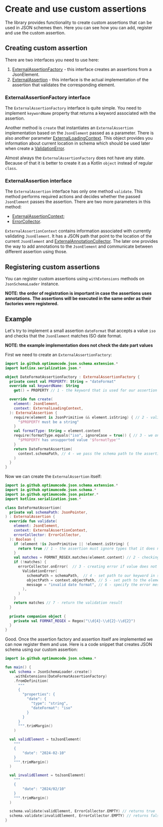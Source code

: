 # Create and use custom assertions

The library provides functionality to create custom assertions that can be used in JSON schemes then.
Here you can see how you can add, register and use the custom assertion.

## Creating custom assertion

There are two interfaces you need to use here:
1. [ExternalAssertionFactory](../src/commonMain/kotlin/io/github/optimumcode/json/schema/extension/ExternalAssertionFactory.kt) -
   this interface creates an assertions from a JsonElement.
2. [ExternalAssertion](../src/commonMain/kotlin/io/github/optimumcode/json/schema/extension/ExternalAssertion.kt) -
   this interface is the actual implementation of the assertion that validates the corresponding element.

### ExternalAssertionFactory interface

The `ExternalAssertionFactory` interface is quite simple.
You need to implement `keywordName` property that returns a keyword associated with the assertion.

Another method is `create` that instantiates an `ExternalAssertion` implementation based on the `JsonElement` passed as a parameter.
There is also another parameter [ExternalLoadingContext](../src/commonMain/kotlin/io/github/optimumcode/json/schema/extension/ExternalLoadingContext.kt).
This object provides you information about current location in schema which should be used later 
when create a [ValidationError](../src/commonMain/kotlin/io/github/optimumcode/json/schema/ValidationError.kt).

Almost always the `ExternalAssertionFactory` does not have any state.
Because of that it is better to create it as a Kotlin `object` instead of regular `class`. 

### ExternalAssertion interface

The `ExternalAssertion` interface has only one method `validate`.
This method performs required actions and decides whether the passed `JsonElement` passes the assertion.
There are two more parameters in this method:
* [ExternalAssertionContext](../src/commonMain/kotlin/io/github/optimumcode/json/schema/extension/ExternalAssertionContext.kt);
* [ErrorCollector](../src/commonMain/kotlin/io/github/optimumcode/json/schema/ErrorCollector.kt).

`ExternalAssertionContext` contains information associated with currently validating `JsonElement`.
It has a JSON path that point to the location of the current `JsonElement` 
and [ExternalAnnotationCollector](../src/commonMain/kotlin/io/github/optimumcode/json/schema/extension/ExternalAnnotationCollector.kt).
The later one provides the way to add annotations to the `JsonElement` and communicate between different assertion using those.

## Registering custom assertions

You can register custom assertions using `withExtensions` methods on `JsonSchemaLoader` instance.

**NOTE: the order of registration is important in case the assertions uses annotations.**
**The assertions will be executed in the same order as their factories were registered.**

## Example

Let's try to implement a small assertion `dateFormat` that accepts a value `iso` and checks that the `JsonElement` matches ISO date format.

**NOTE: the example implementation does not check the date part values**

First we need to create an `ExternalAssertionFactory`:

```kotlin
import io.github.optimumcode.json.schema.extension.*
import kotlinx.serialization.json.*

object DateFormatAssertionFactory : ExternalAssertionFactory {
  private const val PROPERTY: String = "dateFormat"
  override val keywordName: String
    get() = PROPERTY // 1 - the keyword that is used for our assertion

  override fun create(
    element: JsonElement,
    context: ExternalLoadingContext,
  ): ExternalAssertion {
    require(element is JsonPrimitive && element.isString) { // 2 - validate the element
      "$PROPERTY must be a string"
    }
    val formatType: String = element.content
    require(formatType.equals("iso", ignoreCase = true)) { // 3 - we only support one format for now
      "$PROPERTY has unsupported value '$formatType'"
    }
    return DateFormatAssertion(
      context.schemaPath, // 4 - we pass the schema path to the assertion to use it later in case of validation error
    )
  }
}
```

Now we can create the `ExternalAssertion` itself:

```kotlin
import io.github.optimumcode.json.schema.extension.*
import io.github.optimumcode.json.schema.*
import io.github.optimumcode.json.pointer.*
import kotlinx.serialization.json.*

class DateFormatAssertion(
  private val schemaPath: JsonPointer,
) : ExternalAssertion {
  override fun validate(
    element: JsonElement,
    context: ExternalAssertionContext,
    errorCollector: ErrorCollector,
  ): Boolean {
    if (element !is JsonPrimitive || !element.isString) {
      return true // 1 - the assertion must ignore types that it does not expect. In our case the element must be a string
    }
    val matches = FORMAT_REGEX.matches(element.content) // 2 - checking the format
    if (!matches) {
      errorCollector.onError(  // 3 - creating error if value does not match the expected format
        ValidationError(
          schemaPath = schemaPath,  // 4 - set path to our keyword in schema
          objectPath = context.objectPath, // 5 - set path to the element in the object we validate
          message = "invalid date format", // 6 - specify the error message
        ),
      )
    }
    return matches // 7 - return the validation result
  }
  
  private companion object {
    private val FORMAT_REGEX = Regex("\\d{4}-\\d{2}-\\d{2}")
  }
}
```

Good. Once the assertion factory and assertion itself are implemented we can now register them and use.
Here is a code snippet that creates JSON schema using our custom assertion:

```kotlin
import io.github.optimumcode.json.schema.*

fun main() {
  val schema = JsonSchemaLoader.create()
    .withExtensions(DateFormatAssertionFactory)
    .fromDefinition(
      """
      {
        "properties": {
          "date": {
            "type": "string",
            "dateFormat": "iso"
          }
        }
      }
      """.trimMargin()
    )

  val validElement = toJsonElement(
    """
    {
        "date": "2024-02-10"
    }
    """.trimMargin()
  )

  val invalidElement = toJsonElement(
    """
    {
        "date": "2024/02/10"
    }
    """.trimMargin()
  )

  schema.validate(validElement, ErrorCollector.EMPTY) // returns true
  schema.validate(invalidElement, ErrorCollector.EMPTY) // returns false
}
```